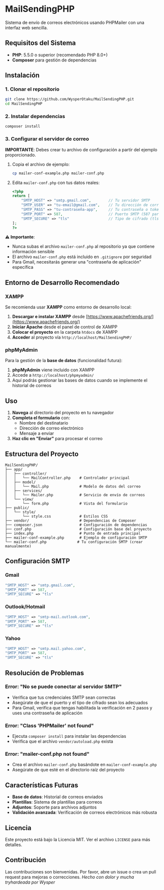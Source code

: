 # MailSendingPHP

Sistema de envío de correos electrónicos usando PHPMailer con una interfaz web sencilla.

## Requisitos del Sistema

- **PHP**: 5.5.0 o superior (recomendado PHP 8.0+)
- **Composer** para gestión de dependencias

## Instalación

### 1. Clonar el repositorio
```bash
git clone https://github.com/WysperOtaku/MailSendingPHP.git
cd MailSendingPHP
```

### 2. Instalar dependencias
```bash
composer install
```

### 3. Configurar el servidor de correo

**IMPORTANTE**: Debes crear tu archivo de configuración a partir del ejemplo proporcionado.

1. Copia el archivo de ejemplo:
   ```bash
   cp mailer-conf-example.php mailer-conf.php
   ```

2. Edita `mailer-conf.php` con tus datos reales:
   ```php
   <?php
   return [
       "SMTP_HOST" => "smtp.gmail.com",        // Tu servidor SMTP
       "SMTP_USER" => "tu-email@gmail.com",    // Tu dirección de correo
       "SMTP_PASS" => "tu-contraseña-app",     // Tu contraseña o token de aplicación
       "SMTP_PORT" => 587,                     // Puerto SMTP (587 para TLS, 465 para SSL)
       "SMTP_SECURE" => "tls"                  // Tipo de cifrado (tls o ssl)
   ];
   ?>
   ```

**⚠️ Importante**: 
- Nunca subas el archivo `mailer-conf.php` al repositorio ya que contiene información sensible
- El archivo `mailer-conf.php` está incluido en `.gitignore` por seguridad
- Para Gmail, necesitarás generar una "contraseña de aplicación" específica

## Entorno de Desarrollo Recomendado

### XAMPP
Se recomienda usar **XAMPP** como entorno de desarrollo local:

1. **Descargar e instalar XAMPP** desde [https://www.apachefriends.org/](https://www.apachefriends.org/)
2. **Iniciar Apache** desde el panel de control de XAMPP
3. **Colocar el proyecto** en la carpeta `htdocs` de XAMPP
4. **Acceder** al proyecto vía `http://localhost/MailSendingPHP/`

### phpMyAdmin
Para la gestión de la **base de datos** (funcionalidad futura):

1. **phpMyAdmin** viene incluido con XAMPP
2. Accede a `http://localhost/phpmyadmin/`
3. Aquí podrás gestionar las bases de datos cuando se implemente el historial de correos

## Uso

1. **Navega** al directorio del proyecto en tu navegador
2. **Completa el formulario** con:
   - Nombre del destinatario
   - Dirección de correo electrónico
   - Mensaje a enviar
3. **Haz clic en "Enviar"** para procesar el correo

## Estructura del Proyecto

```
MailSendingPHP/
├── app/
│   ├── controller/
│   │   └── MailController.php    # Controlador principal
│   ├── model/
│   │   └── Mail.php              # Modelo de datos del correo
│   ├── services/
│   │   └── Mailer.php            # Servicio de envío de correos
│   └── view/
│       └── form.php              # Vista del formulario
├── public/
│   └── style/
│       └── style.css             # Estilos CSS
├── vendor/                       # Dependencias de Composer
├── composer.json                 # Configuración de dependencias
├── conf.php                      # Configuración base del proyecto
├── index.php                     # Punto de entrada principal
├── mailer-conf-example.php       # Ejemplo de configuración SMTP
└── mailer-conf.php              # Tu configuración SMTP (crear manualmente)
```

## Configuración SMTP

### Gmail
```php
"SMTP_HOST" => "smtp.gmail.com",
"SMTP_PORT" => 587,
"SMTP_SECURE" => "tls"
```

### Outlook/Hotmail
```php
"SMTP_HOST" => "smtp-mail.outlook.com",
"SMTP_PORT" => 587,
"SMTP_SECURE" => "tls"
```

### Yahoo
```php
"SMTP_HOST" => "smtp.mail.yahoo.com",
"SMTP_PORT" => 587,
"SMTP_SECURE" => "tls"
```

## Resolución de Problemas

### Error: "No se puede conectar al servidor SMTP"
- Verifica que tus credenciales SMTP sean correctas
- Asegúrate de que el puerto y el tipo de cifrado sean los adecuados
- Para Gmail, verifica que tengas habilitada la verificación en 2 pasos y uses una contraseña de aplicación

### Error: "Class 'PHPMailer' not found"
- Ejecuta `composer install` para instalar las dependencias
- Verifica que el archivo `vendor/autoload.php` exista

### Error: "mailer-conf.php not found"
- Crea el archivo `mailer-conf.php` basándote en `mailer-conf-example.php`
- Asegúrate de que esté en el directorio raíz del proyecto

## Características Futuras

- **Base de datos**: Historial de correos enviados
- **Plantillas**: Sistema de plantillas para correos
- **Adjuntos**: Soporte para archivos adjuntos
- **Validación avanzada**: Verificación de correos electrónicos más robusta

## Licencia

Este proyecto está bajo la Licencia MIT. Ver el archivo `LICENSE` para más detalles.

## Contribución

Las contribuciones son bienvenidas. Por favor, abre un issue o crea un pull request para mejoras o correcciones.
*Hecho con dolor y mucha tryhardeada por Wysper*
